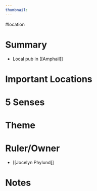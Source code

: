 ```yaml
---
thumbnail:
---
```

#location
# Summary
- Local pub in [[Amphail]]

# Important Locations
# 5 Senses
# Theme
# Ruler/Owner
- [[Jocelyn Phylund]]
# Notes
